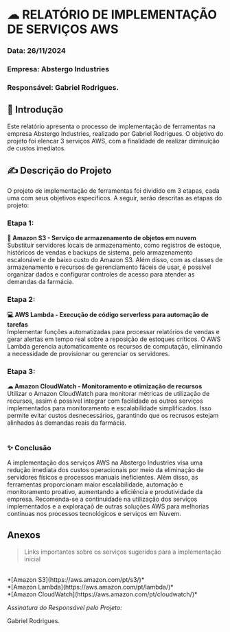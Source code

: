 # ☁ RELATÓRIO DE IMPLEMENTAÇÃO DE SERVIÇOS AWS
### Data: 26/11/2024
### Empresa: Abstergo Industries 
### Responsável: Gabriel Rodrigues.

## 💼 Introdução
Este relatório apresenta o processo de implementação de ferramentas na empresa Abstergo Industries, realizado por Gabriel Rodrigues. O objetivo do projeto foi elencar 3 serviços AWS, com a finalidade de realizar diminuição de custos imediatos.

## ✍ Descrição do Projeto
O projeto de implementação de ferramentas foi dividido em 3 etapas, cada uma com seus objetivos específicos. A seguir, serão descritas as etapas do projeto:

### Etapa 1:
**🍿 Amazon S3 - Serviço de armazenamento de objetos em nuvem**
<br>
Substituir servidores locais de armazenamento, como registros de estoque, históricos de vendas e backups de sistema, pelo armazenamento escalonável e de baixo custo do Amazon S3. Além disso, com as classes de armazenamento e recursos de gerenciamento fáceis de usar, é possível organizar dados e configurar controles de acesso para atender as demandas da farmácia.


### Etapa 2: 
**💻 AWS Lambda  - Execução de código serverless para automação de tarefas**
<br>
Implementar funções automatizadas para processar relatórios de vendas e gerar alertas em tempo real sobre a reposição de estoques críticos. O AWS Lambda gerencia automaticamente os recursos de computação, eliminando a necessidade de provisionar ou gerenciar os servidores. 

### Etapa 3:
**☁ Amazon CloudWatch - Monitoramento e otimização de recursos**
<br>
Utilizar o Amazon CloudWatch para monitorar métricas de utilização de recursos, assim é possível integrar com facilidade os outros serviços implementados para monitoramento e escalabilidade simplificados. Isso permite evitar custos desnecessários, garantindo que os recrusos estejam alinhados às demandas reais da farmácia.

#

### ✨ Conclusão
A implementação dos serviços AWS na Abstergo Industries visa uma redução imediata dos custos operacionais por meio da eliminação de servidores físicos e processos manuais ineficientes. Além disso, as ferramentas proporcionam maior escalabilidade, automação e monitoramento proativo, aumentando a eficiência e produtividade da empresa. Recomenda-se a continuidade na utilização dos serviços implementados e a exploraçaõ de outras soluções AWS para melhorias contínuas nos processos tecnológicos e serviços em Nuvem. 

## Anexos
> Links importantes sobre os serviços sugeridos para a implementação inicial
<br>
*[Amazon S3](https://aws.amazon.com/pt/s3/)*
<br>
*[Amazon Lambda](https://aws.amazon.com/pt/lambda/)*
<br>
*[Amazon CloudWatch](https://aws.amazon.com/pt/cloudwatch/)*

*Assinatura do Responsável pelo Projeto:*

Gabriel Rodrigues.
